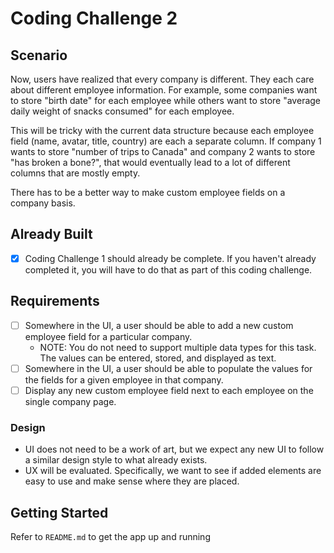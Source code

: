 # Coding Challenge 2
## Scenario
Now, users have realized that every company is different. They each care about different employee information. For example, some companies want to store "birth date" for each employee while others want to store "average daily weight of snacks consumed" for each employee.

This will be tricky with the current data structure because each employee field (name, avatar, title, country) are each a separate column. If company 1 wants to store "number of trips to Canada" and company 2 wants to store "has broken a bone?", that would eventually lead to a lot of different columns that are mostly empty.

There has to be a better way to make custom employee fields on a company basis.

## Already Built
- [x] Coding Challenge 1 should already be complete. If you haven't already completed it, you will have to do that as part of this coding challenge.

## Requirements
- [ ] Somewhere in the UI, a user should be able to add a new custom employee field for a particular company.
  - NOTE: You do not need to support multiple data types for this task. The values can be entered, stored, and displayed as text.
- [ ] Somewhere in the UI, a user should be able to populate the values for the fields for a given employee in that company.
- [ ] Display any new custom employee field next to each employee on the single company page.

### Design
- UI does not need to be a work of art, but we expect any new UI to follow a similar design style to what already exists.
- UX will be evaluated. Specifically, we want to see if added elements are easy to use and make sense where they are placed.

## Getting Started
Refer to `README.md` to get the app up and running